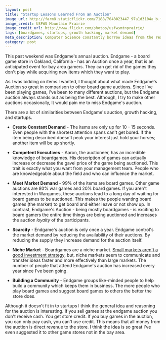 ```yaml
---
layout: post
title: "Startup Lessons Learned From an Auction"
image_url: http://farm8.staticflickr.com/7188/7048023447_97a1d3104a_b.jpg
image_credit: USFWS Mountain Prairie
image_credit_url: http://www.flickr.com/photos/usfwsmtnprairie/
tags: [boardgames, startups, growth hacking, market demand]
meta_description: Computer Science constantly borrow ideas from the real world. Cross-field pollination is beneficial to discovering new ideas in your space.
category: post
---
```


This past weekend was Endgame's annual auction. Endgame - a board game store in Oakland, California - has an Auction once a year, that is an anticipated event for bay area gamers. They can get rid of the games they don't play while acquiring new items which they want to play.

As I was bidding on items I wanted, I thought about what made Endgame's Auction so great in comparison to other board game auctions. Since I've been playing games, I've been to many different auctions, but the Endgame auction always stands out as being the best. Although, I try to make other auctions occasionally, It would pain me to miss Endgame's auction.

There are a lot of similarities between Endgame's auction, growth hacking, and startups.

* __Create Constant Demand__ - The items are only up for 10 - 15 seconds. Even people with the shortest attention spans can't get bored. If the item being described doesn't peak your interest just hold your horses; another item will be up shortly.

* __Competent Executives__ - Aaron, the auctioneer, has an incredible knowledge of boardgames. His description of games can actually increase or decrease the gavel price of the game being auctioned. This trait is exactly what you want from your management team. People who are knowledgeable about the field and who can influence the market.

* __Meet Market Demand__ - 99% of the items are board games. Other game auctions are 80% war games and 20% board games. If you aren't interested in Wargames, these auctions lead to a long day of waiting for board games to be auctioned. This makes the people wanting board games (the market) to get board and either leave or not show up. In contrast, Endgame's Auction - being mostly boardgames - is exciting to board gamers the entire time things are being auctioned and increases the auction _loyalty_ of the participants.

* __Scarcity__ - Endgame's auction is only once a year. Endgame control's the market demand by reducing the availability of their auctions. By reducing the supply they increase demand for the auction itself.

* __Niche Market__ - Boardgames are a niche market. [Small markets aren't a good investment strategy][1], but, niche markets seem to communicate and transfer ideas faster and more effectively than large markets. The number of people that attend Endgame's auction has increased every year since I've been going.

* __Building a Community__ - Endgame groups like-minded people to help build a community which keeps them in business. The more people who play board games and suggest board games to others the better the store does.

Although it doesn't fit in to startups I think the general idea and reasoning for the auction is interesting. If you sell games at the endgame auction you don't receive cash. You get store credit. If you buy games in the auction, you can only pay cash, you can't use credit. This means that all money from the auction is direct revenue to the store. I think the idea is so great I've even suggested it to other game stores not in the bay area.

[1]: /2012/09/investor-deck-market-size/ "Don't Invest in Small Markets"